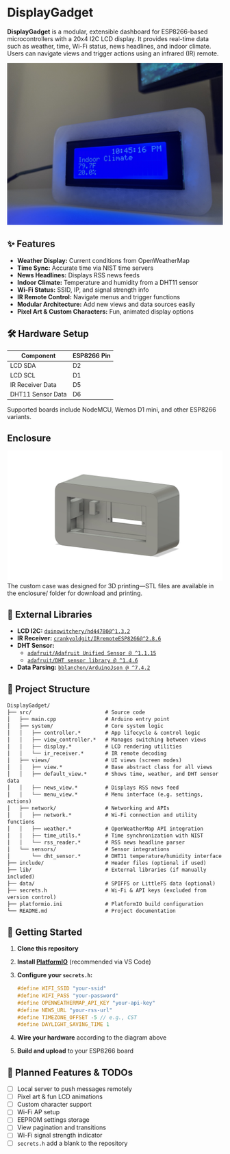 # DisplayGadget

**DisplayGadget** is a modular, extensible dashboard for ESP8266-based microcontrollers with a 20x4 I2C LCD display. It provides real-time data such as weather, time, Wi-Fi status, news headlines, and indoor climate. Users can navigate views and trigger actions using an infrared (IR) remote.

![Front view of DisplayGadget](assets/front.jpg)

## ✨ Features

- **Weather Display:** Current conditions from OpenWeatherMap  
- **Time Sync:** Accurate time via NIST time servers  
- **News Headlines:** Displays RSS news feeds  
- **Indoor Climate:** Temperature and humidity from a DHT11 sensor  
- **Wi-Fi Status:** SSID, IP, and signal strength info  
- **IR Remote Control:** Navigate menus and trigger functions  
- **Modular Architecture:** Add new views and data sources easily  
- **Pixel Art & Custom Characters:** Fun, animated display options  

## 🛠️ Hardware Setup

| Component               | ESP8266 Pin |
|------------------------|-------------|
| LCD SDA                | D2          |
| LCD SCL                | D1          |
| IR Receiver Data       | D5          |
| DHT11 Sensor Data      | D6          |


Supported boards include NodeMCU, Wemos D1 mini, and other ESP8266 variants.

## Enclosure

![Body render](assets/body_render.jpg)
The custom case was designed for 3D printing—STL files are available in the enclosure/ folder for download and printing.

## 🧰 External Libraries

- **LCD I2C:** [`duinowitchery/hd44780@^1.3.2`](https://github.com/duinoWitchery/hd44780)
- **IR Receiver:** [`crankyoldgit/IRremoteESP8266@^2.8.6`](https://github.com/crankyoldgit/IRremoteESP8266)
- **DHT Sensor:**
  - [`adafruit/Adafruit Unified Sensor @ ^1.1.15`](https://github.com/adafruit/Adafruit_Sensor)
  - [`adafruit/DHT sensor library @ ^1.4.6`](https://github.com/adafruit/DHT-sensor-library)
- **Data Parsing:** [`bblanchon/ArduinoJson @ ^7.4.2`](https://github.com/bblanchon/ArduinoJson)

## 🧱 Project Structure

```plaintext
DisplayGadget/
├── src/                        # Source code
│   ├── main.cpp                # Arduino entry point
│   ├── system/                 # Core system logic
│   │   ├── controller.*        # App lifecycle & control logic
│   │   ├── view_controller.*   # Manages switching between views
│   │   ├── display.*           # LCD rendering utilities
│   │   └── ir_receiver.*       # IR remote decoding
│   ├── views/                  # UI views (screen modes)
│   │   ├── view.*              # Base abstract class for all views
│   │   ├── default_view.*      # Shows time, weather, and DHT sensor data
│   │   ├── news_view.*         # Displays RSS news feed
│   │   └── menu_view.*         # Menu interface (e.g. settings, actions)
│   ├── network/                # Networking and APIs
│   │   ├── network.*           # Wi-Fi connection and utility functions
│   │   ├── weather.*           # OpenWeatherMap API integration
│   │   ├── time_utils.*        # Time synchronization with NIST
│   │   └── rss_reader.*        # RSS news headline parser
│   └── sensors/                # Sensor integrations
│       └── dht_sensor.*        # DHT11 temperature/humidity interface
├── include/                    # Header files (optional if used)
├── lib/                        # External libraries (if manually included)
├── data/                       # SPIFFS or LittleFS data (optional)
├── secrets.h                   # Wi-Fi & API keys (excluded from version control)
├── platformio.ini              # PlatformIO build configuration
└── README.md                   # Project documentation
```

## 🚀 Getting Started

1. **Clone this repository**
2. **Install [PlatformIO](https://platformio.org/)** (recommended via VS Code)
3. **Configure your `secrets.h`:**

    ```cpp
    #define WIFI_SSID "your-ssid"
    #define WIFI_PASS "your-password"
    #define OPENWEATHERMAP_API_KEY "your-api-key"
    #define NEWS_URL "your-rss-url"
    #define TIMEZONE_OFFSET -5 // e.g., CST
    #define DAYLIGHT_SAVING_TIME 1
    ```

4. **Wire your hardware** according to the diagram above
5. **Build and upload** to your ESP8266 board

## 🧪 Planned Features & TODOs

- [ ] Local server to push messages remotely  
- [ ] Pixel art & fun LCD animations  
- [ ] Custom character support  
- [ ] Wi-Fi AP setup  
- [ ] EEPROM settings storage  
- [ ] View pagination and transitions  
- [ ] Wi-Fi signal strength indicator  
- [ ] `secrets.h` add a blank to the repository
